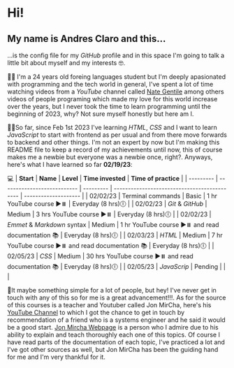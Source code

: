 # Hi!

## My name is Andres Claro and this...

...is the config file for my _GitHub_ profile and in this space I'm going to talk a little bit about myself and my interests 🤓.

👨🏻 I'm a 24 years old foreing languages student but I'm deeply apasionated with programming and the tech world in general, I've spent a lot of time watching videos from a _YouTube_ channel called [Nate Gentile](https://www.youtube.com/channel/UC36xmz34q02JYaZYKrMwXng) among others videos of people programing which made my love for this world increase over the years, but I never took the time to learn programming until the beginning of 2023, why? Not sure myself honestly but here am I.

✍🏻So far, since Feb 1st 2023 I've learning _HTML_, _CSS_ and I want to learn _JavaScript_ to start with frontend as per usual and from there move forwards to backend and other things. I'm not an expert by now but I'm making this README file to keep a record of my achievements until now, this of course makes me a newbie but everyone was a newbie once, right?. Anyways, here's what I have learned so far **02/19/23**:

💻
| **Start** | **Name** | **Level** | **Time invested** | **Time of practice** |
| --------- | --------------------------- | --------- | -------------------------------------------- | -------------------- |
| 02/02/23 | Terminal commands | Basic | 1 hr YouTube course ▶️⏸️ | Everyday (8 hrs)🕕 |
| 02/02/23 | _Git_ & _GitHub_ | Medium | 3 hrs YouTube course ▶️⏸️ | Everyday (8 hrs)🕕 |
| 02/02/23 | _Emmet_ & _Markdown_ syntax | Medium | 1 hr YouTube course ▶️⏸️ and read documentation 📚 | Everyday (8 hrs)🕕 |
| 02/03/23 | _HTML_ | Medium | 7 hr YouTube course ▶️⏸️ and read documentation 📚 | Everyday (8 hrs)🕕 |
| 02/05/23 | _CSS_ | Medium | 30 hrs YouTube course ▶️⏸️ and read documentation 📚 | Everyday (8 hrs)🕕 |
| 02/05/23 | _JavaScrip_ | Pending | | |

🫡It maybe something simple for a lot of people, but hey! I've never get in touch with any of this so for me is a great advancement!!!. As for the source of this courses is a teacher and Youtuber called Jon MirCha, here's his [YouTube Channel](https://www.youtube.com/@jonmircha) to which I got the chance to get in touch by recommendation of a friend who is a systems engineer and he said it would be a good start. [Jon Mircha Webpage](https://jonmircha.com/) is a person who I admire due to his ability to explain and teach thoroughly each one of this topics. Of course I have read parts of the documentation of each topic, I've practiced a lot and I've got other sources as well, but Jon MirCha has been the guiding hand for me and I'm very thankful for it.
